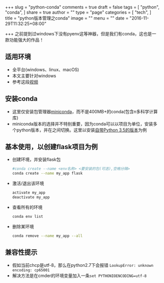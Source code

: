 +++
slug = "python-conda"
comments = true
draft = false
tags = [
  "python",
  "conda",
]
share = true
author = ""
type = "page"
categories = [
  "tech",
]
title = "python版本管理之conda"
image = ""
menu = ""
date = "2016-11-29T11:32:25+08:00"

+++
之前提到过windows下没有pyenv这等神器，但是我们有conda，这也是一款功能强大的作品！
<!--more-->

## 适用环境
- 全平台(windows、linux、macOS)
- 本文主要针对windows
- 参考这段[视频](https://www.youtube.com/watch?v=YJC6ldI3hWk)

## 安装conda
- 这里仅安装包管理器[miniconda](http://conda.pydata.org/miniconda.html)，而不是400MB+的conda(包含n多科学计算库)
- miniconda版本的选择并不特别重要，因为conda可以以项目为单位，安装多个python版本，并在之间切换。这里以安装[自带Python 3.5的版本](https://repo.continuum.io/miniconda/Miniconda3-latest-Windows-x86_64.exe)为例

## 基本使用，以创建flask项目为例
- 创建环境，并安装flask包

    ```bash
    #conda create --name <env名称> <要安装的包(可选),空格分隔>  
    conda create --name my_app flask
    ```  

- 激活/退出该环境

    ```bash
    activate my_app
    deactivate my_app
    ```

- 查看所有的环境

    ```bash
    conda env list
    ```

- 删除某环境

    ```bash
    conda remove --name my_app --all
    ```

## 兼容性提示

- 假如当前chcp是utf-8，那么在python2.7下会报错 `LookupError: unknown encoding: cp65001`
- 解决方法是在cmder的环境变量加入一条`set PYTHONIOENCODING=utf-8`